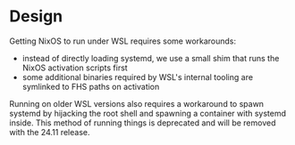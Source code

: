 # Design

Getting NixOS to run under WSL requires some workarounds:

- instead of directly loading systemd, we use a small shim that runs the NixOS activation scripts first
- some additional binaries required by WSL's internal tooling are symlinked to FHS paths on activation

Running on older WSL versions also requires a workaround to spawn systemd by hijacking the root shell and
spawning a container with systemd inside. This method of running things is deprecated and will be removed
with the 24.11 release.
